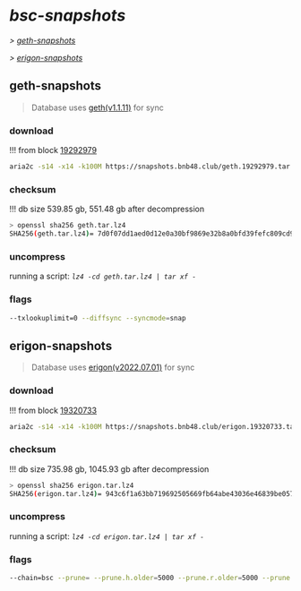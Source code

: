 # *bsc-snapshots*


*\> [geth-snapshots](#geth-snapshots)*

*\> [erigon-snapshots](#erigon-snapshots)*


## geth-snapshots


> Database uses [geth(v1.1.11)](https://github.com/bnb-chain/bsc/releases/tag/v1.1.11) for sync


### download

<!-- begin_geth -->

!!! from block [19292979](https://bscscan.com/block/19292979)
```bash
aria2c -s14 -x14 -k100M https://snapshots.bnb48.club/geth.19292979.tar.lz4 -o geth.tar.lz4
```


### checksum


!!! db size 539.85 gb, 551.48 gb after decompression
```bash
> openssl sha256 geth.tar.lz4
SHA256(geth.tar.lz4)= 7d0f07dd1aed0d12e0a30bf9869e32b8a0bfd39fefc809cd9b09b4a2b7d9e104
```

<!-- end_geth -->

### uncompress


running a script: _`lz4 -cd geth.tar.lz4 | tar xf -`_


### flags


```bash
--txlookuplimit=0 --diffsync --syncmode=snap
```


## erigon-snapshots


> Database uses [erigon(v2022.07.01)](https://github.com/ledgerwatch/erigon/releases/tag/v2022.07.01) for sync


### download

<!-- begin_erigon -->

!!! from block [19320733](https://bscscan.com/block/19320733)
```bash
aria2c -s14 -x14 -k100M https://snapshots.bnb48.club/erigon.19320733.tar.lz4 -o erigon.tar.lz4
```


### checksum


!!! db size 735.98 gb, 1045.93 gb after decompression
```bash
> openssl sha256 erigon.tar.lz4
SHA256(erigon.tar.lz4)= 943c6f1a63bb719692505669fb64abe43036e46839be057a52329377769cd26d
```

<!-- end_erigon -->

### uncompress


running a script: _`lz4 -cd erigon.tar.lz4 | tar xf -`_


### flags


```bash
--chain=bsc --prune= --prune.h.older=5000 --prune.r.older=5000 --prune.t.older=5000 --prune.c.older=5000 --db.pagesize=16k
```
